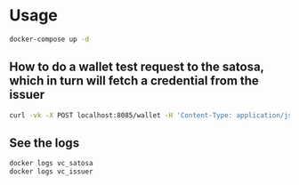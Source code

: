 # Usage

```bash
docker-compose up -d

```

## How to do a wallet test request to the satosa, which in turn will fetch a credential from the issuer

```bash
curl -vk -X POST localhost:8085/wallet -H 'Content-Type: application/json' -d '{"subject_type": "sunet_wallet", "client_id": "35345", "client_name": "VictorNaslund", "client_number": "09834759"}'

```

## See the logs

```bash
docker logs vc_satosa
docker logs vc_issuer

```